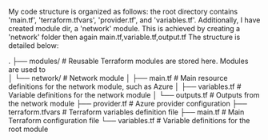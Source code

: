 
 My code structure is organized as follows: the root directory contains 'main.tf', 'terraform.tfvars', 'provider.tf', and 'variables.tf'. Additionally, I have created module dir, a 'network' module. This is achieved by creating a 'network' folder  then again main.tf,variable.tf,output.tf
The structure is detailed below:


.
├── modules/                  # Reusable Terraform modules are stored here. Modules are used to     
│   └── network/              # Network module
│       ├── main.tf           # Main resource definitions for the network module, such as Azure 
│       ├── variables.tf      # Variable definitions for the network module
│       └── outputs.tf        # Outputs from the network module
├── provider.tf               # Azure provider configuration
├── terraform.tfvars          # Terraform variables definition file
├── main.tf                   # Main Terraform configuration file
└── variables.tf              # Variable definitions for the root module

